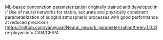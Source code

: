 ML-based convenction parameterization originally trained and developed in
 ("Use of neural networks for stable, accurate and physically consistent parameterization of subgrid atmospheric processes with good performance at reduced precision)[https://github.com/yaniyuval/Neural_nework_parameterization/tree/v.1.0.3] 
re-ployed into CAM/CESM.
